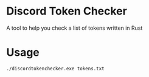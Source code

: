 # Discord Token Checker
A tool to help you check a list of tokens written in Rust
# Usage
```./discordtokenchecker.exe tokens.txt```
